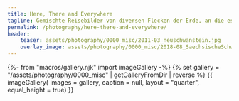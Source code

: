 ```yaml
---
title: Here, There and Everywhere
tagline: Gemischte Reisebilder von diversen Flecken der Erde, an die es mich meistens für einen Kurztrip gezogen hat. 
permalink: /photography/here-there-and-everywhere/
header:
    teaser: assets/photography/0000_misc/2011-03_neuschwanstein.jpg
    overlay_image: assets/photography/0000_misc/2018-08_SaechsischeSchweiz_069.jpg
---
```

{%- from "macros/gallery.njk" import imageGallery -%}
{% set gallery = "/assets/photography/0000_misc" | getGalleryFromDir | reverse %}
{{ imageGallery(
    images = gallery,
    caption = null,
    layout = "quarter",
    equal_height = true) }}
